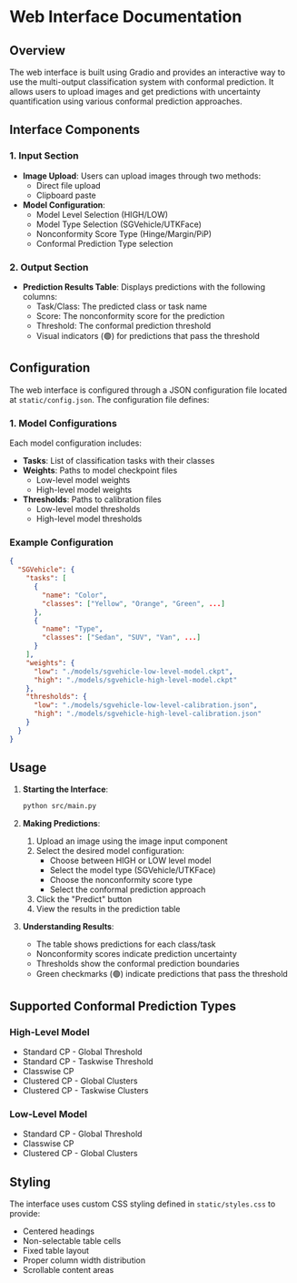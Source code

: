 # Web Interface Documentation

## Overview

The web interface is built using Gradio and provides an interactive way to use the multi-output classification system with conformal prediction. It allows users to upload images and get predictions with uncertainty quantification using various conformal prediction approaches.

## Interface Components

### 1. Input Section
- **Image Upload**: Users can upload images through two methods:
  - Direct file upload
  - Clipboard paste
- **Model Configuration**:
  - Model Level Selection (HIGH/LOW)
  - Model Type Selection (SGVehicle/UTKFace)
  - Nonconformity Score Type (Hinge/Margin/PiP)
  - Conformal Prediction Type selection

### 2. Output Section
- **Prediction Results Table**: Displays predictions with the following columns:
  - Task/Class: The predicted class or task name
  - Score: The nonconformity score for the prediction
  - Threshold: The conformal prediction threshold
  - Visual indicators (🟢) for predictions that pass the threshold

## Configuration

The web interface is configured through a JSON configuration file located at `static/config.json`. The configuration file defines:

### 1. Model Configurations
Each model configuration includes:
- **Tasks**: List of classification tasks with their classes
- **Weights**: Paths to model checkpoint files
  - Low-level model weights
  - High-level model weights
- **Thresholds**: Paths to calibration files
  - Low-level model thresholds
  - High-level model thresholds

### Example Configuration
```json
{
  "SGVehicle": {
    "tasks": [
      {
        "name": "Color",
        "classes": ["Yellow", "Orange", "Green", ...]
      },
      {
        "name": "Type",
        "classes": ["Sedan", "SUV", "Van", ...]
      }
    ],
    "weights": {
      "low": "./models/sgvehicle-low-level-model.ckpt",
      "high": "./models/sgvehicle-high-level-model.ckpt"
    },
    "thresholds": {
      "low": "./models/sgvehicle-low-level-calibration.json",
      "high": "./models/sgvehicle-high-level-calibration.json"
    }
  }
}
```

## Usage

1. **Starting the Interface**:
   ```bash
   python src/main.py
   ```

2. **Making Predictions**:
   1. Upload an image using the image input component
   2. Select the desired model configuration:
      - Choose between HIGH or LOW level model
      - Select the model type (SGVehicle/UTKFace)
      - Choose the nonconformity score type
      - Select the conformal prediction approach
   3. Click the "Predict" button
   4. View the results in the prediction table

3. **Understanding Results**:
   - The table shows predictions for each class/task
   - Nonconformity scores indicate prediction uncertainty
   - Thresholds show the conformal prediction boundaries
   - Green checkmarks (🟢) indicate predictions that pass the threshold

## Supported Conformal Prediction Types

### High-Level Model
- Standard CP - Global Threshold
- Standard CP - Taskwise Threshold
- Classwise CP
- Clustered CP - Global Clusters
- Clustered CP - Taskwise Clusters

### Low-Level Model
- Standard CP - Global Threshold
- Classwise CP
- Clustered CP - Global Clusters

## Styling

The interface uses custom CSS styling defined in `static/styles.css` to provide:
- Centered headings
- Non-selectable table cells
- Fixed table layout
- Proper column width distribution
- Scrollable content areas

